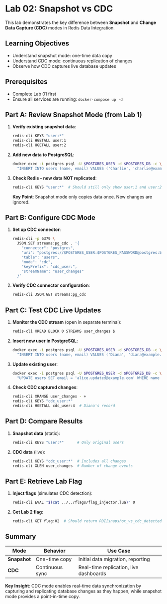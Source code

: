 # Lab 02: Snapshot vs CDC

This lab demonstrates the key difference between **Snapshot** and **Change Data Capture (CDC)** modes in Redis Data Integration.

## Learning Objectives
- Understand snapshot mode: one-time data copy
- Understand CDC mode: continuous replication of changes
- Observe how CDC captures live database updates

## Prerequisites
- Complete Lab 01 first
- Ensure all services are running: `docker-compose up -d`

## Part A: Review Snapshot Mode (from Lab 1)

1. **Verify existing snapshot data**:
   ```sh
   redis-cli KEYS "user:*"
   redis-cli HGETALL user:1
   redis-cli HGETALL user:2
   ```

2. **Add new data to PostgreSQL**:
   ```sh
   docker exec -i postgres psql -U $POSTGRES_USER -d $POSTGRES_DB -c \
     "INSERT INTO users (name, email) VALUES ('Charlie', 'charlie@example.com');"
   ```

3. **Check Redis - new data NOT replicated**:
   ```sh
   redis-cli KEYS "user:*"  # Should still only show user:1 and user:2
   ```

   **Key Point**: Snapshot mode only copies data once. New changes are ignored.

## Part B: Configure CDC Mode

1. **Set up CDC connector**:
   ```sh
   redis-cli -p 6379 \
     JSON.SET streams:pg_cdc . '{
       "connector": "postgres",
       "uri": "postgres://$POSTGRES_USER:$POSTGRES_PASSWORD@postgres:5432/$POSTGRES_DB",
       "table": "users",
       "mode": "cdc",
       "keyPrefix": "cdc_user:",
       "streamName": "user_changes"
     }'
   ```

2. **Verify CDC connector configuration**:
   ```sh
   redis-cli JSON.GET streams:pg_cdc
   ```

## Part C: Test CDC Live Updates

1. **Monitor the CDC stream** (open in separate terminal):
   ```sh
   redis-cli XREAD BLOCK 0 STREAMS user_changes $
   ```

2. **Insert new user in PostgreSQL**:
   ```sh
   docker exec -i postgres psql -U $POSTGRES_USER -d $POSTGRES_DB -c \
     "INSERT INTO users (name, email) VALUES ('Diana', 'diana@example.com');"
   ```

3. **Update existing user**:
   ```sh
   docker exec -i postgres psql -U $POSTGRES_USER -d $POSTGRES_DB -c \
     "UPDATE users SET email = 'alice.updated@example.com' WHERE name = 'Alice';"
   ```

4. **Check CDC captured changes**:
   ```sh
   redis-cli XRANGE user_changes - +
   redis-cli KEYS "cdc_user:*"
   redis-cli HGETALL cdc_user:4  # Diana's record
   ```

## Part D: Compare Results

1. **Snapshot data** (static):
   ```sh
   redis-cli KEYS "user:*"      # Only original users
   ```

2. **CDC data** (live):
   ```sh
   redis-cli KEYS "cdc_user:*"  # Includes all changes
   redis-cli XLEN user_changes  # Number of change events
   ```

## Part E: Retrieve Lab Flag

1. **Inject flags** (simulates CDC detection):
   ```sh
   redis-cli EVAL "$(cat ../../flags/flag_injector.lua)" 0
   ```

2. **Get Lab 2 flag**:
   ```sh
   redis-cli GET flag:02  # Should return RDI{snapshot_vs_cdc_detected}
   ```

## Summary

| Mode | Behavior | Use Case |
|------|----------|----------|
| **Snapshot** | One-time copy | Initial data migration, reporting |
| **CDC** | Continuous sync | Real-time replication, live dashboards |

**Key Insight**: CDC mode enables real-time data synchronization by capturing and replicating database changes as they happen, while snapshot mode provides a point-in-time copy.
